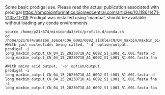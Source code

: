 Some basic prodigal use. Please read the actual publication associated with prodigal
https://bmcbioinformatics.biomedcentral.com/articles/10.1186/1471-2105-11-119
Prodigal was installed using 'mamba', should be available without loading any conda environments.
```
source /home/p21r674/miniconda3/etc/profile.d/conda.sh
cd /home/p21r674/amazon_space/COA_6092/6092_sickle/CN/CN_maxbin/maxbin_pick
#With just nucleotides being called, '-d' option/output.
prodigal -i long_maxbin_output_CN_04_15_20230718_A1_6092_S1_L001_R1.001.fasta -d long_maxbin_output_CN_04_15_20230718_A1_6092_S1_L001_R1.001.fasta.fna

#With amino acid output, '-a' option/output.
prodigal -i long_maxbin_output_CN_04_15_20230718_A1_6092_S1_L001_R1.001.fasta -d long_maxbin_output_CN_04_15_20230718_A1_6092_S1_L001_R1.001.fasta.fna -a long_maxbin_output_CN_04_15_20230718_A1_6092_S1_L001_R1.001.fasta.faa
```
